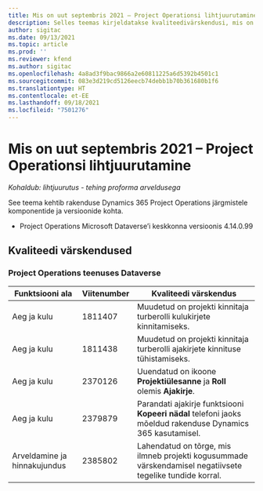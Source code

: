 ```yaml
---
title: Mis on uut septembris 2021 – Project Operationsi lihtjuurutamine
description: Selles teemas kirjeldatakse kvaliteedivärskendusi, mis on saadaval Project Operationsi lihtjuurutuse 2021. aasta septembri väljalaskes.
author: sigitac
ms.date: 09/13/2021
ms.topic: article
ms.prod: ''
ms.reviewer: kfend
ms.author: sigitac
ms.openlocfilehash: 4a8ad3f9bac9866a2e60811225a6d5392b4501c1
ms.sourcegitcommit: 083e3d219cd5126eecb74debb1b70b361680b1f6
ms.translationtype: HT
ms.contentlocale: et-EE
ms.lasthandoff: 09/18/2021
ms.locfileid: "7501276"
---
```

# <a name="whats-new-september-2021---project-operations-lite-deployment"></a>Mis on uut septembris 2021 – Project Operationsi lihtjuurutamine

_Kohaldub: lihtjuurutus - tehing proforma arveldusega_

See teema kehtib rakenduse Dynamics 365 Project Operations järgmistele komponentide ja versioonide kohta.

  - Project Operations Microsoft Dataverse’i keskkonna versioonis 4.14.0.99


## <a name="quality-updates"></a>Kvaliteedi värskendused

### <a name="project-operations-on-dataverse"></a>Project Operations teenuses Dataverse


| **Funktsiooni ala** | **Viitenumber** | **Kvaliteedi värskendus** |
| --- | --- | --- |
| Aeg ja kulu | 1811407 | Muudetud on projekti kinnitaja turberolli kulukirjete kinnitamiseks. |
| Aeg ja kulu | 1811438 | Muudetud on projekti kinnitaja turberolli ajakirjete kinnituse tühistamiseks. |
| Aeg ja kulu | 2370126 | Uuendatud on ikoone **Projektiülesanne** ja **Roll** olemis **Ajakirje**. |
| Aeg ja kulu | 2379879 | Parandati ajakirje funktsiooni **Kopeeri nädal** telefoni jaoks mõeldud rakenduse Dynamics 365 kasutamisel. |
| Arveldamine ja hinnakujundus | 2385802 | Lahendatud on tõrge, mis ilmneb projekti kogusummade värskendamisel negatiivsete tegelike tundide korral.|
